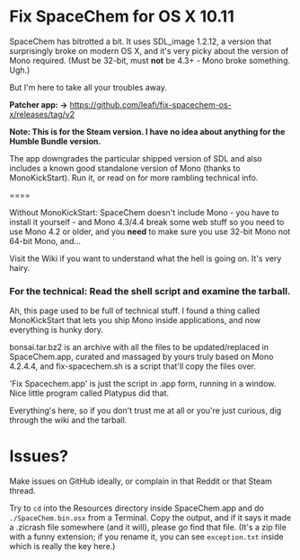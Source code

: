 # Fix SpaceChem for OS X 10.11

SpaceChem has bitrotted a bit. It uses SDL_image 1.2.12, a version that surprisingly broke on modern OS X, and it's very picky about the version of Mono required. (Must be 32-bit, must **not** be 4.3+ - Mono broke something. Ugh.)

But I'm here to take all your troubles away. 

**Patcher app: ->** https://github.com/leafi/fix-spacechem-os-x/releases/tag/v2

**Note: This is for the Steam version. I have no idea about anything for the Humble Bundle version.**

The app downgrades the particular shipped version of SDL and also includes a known good standalone version of Mono (thanks to MonoKickStart). Run it, or read on for more rambling technical info.

====

Without MonoKickStart: SpaceChem doesn't include Mono - you have to install it yourself - and Mono 4.3/4.4 break some web stuff so you need to use Mono 4.2 or older, and you **need** to make sure you use 32-bit Mono not 64-bit Mono, and...

Visit the Wiki if you want to understand what the hell is going on. It's very hairy.

### For the technical: Read the shell script and examine the tarball.

Ah, this page used to be full of technical stuff. I found a thing called MonoKickStart that lets you ship Mono inside applications, and now everything is hunky dory.

bonsai.tar.bz2 is an archive with all the files to be updated/replaced in SpaceChem.app, curated and massaged by yours truly based on Mono 4.2.4.4, and fix-spacechem.sh is a script that'll copy the files over. 

'Fix Spacechem.app' is just the script in .app form, running in a window. Nice little program called Platypus did that.

Everything's here, so if you don't trust me at all or you're just curious, dig through the wiki and the tarball.

# Issues?

Make issues on GitHub ideally, or complain in that Reddit or that Steam thread. 

Try to `cd` into the Resources directory inside SpaceChem.app and do `./SpaceChem.bin.osx` from a Terminal. Copy the output, and if it says it made a .zicrash file somewhere (and it will), please go find that file. (It's a zip file with a funny extension; if you rename it, you can see `exception.txt` inside which is really the key here.)

